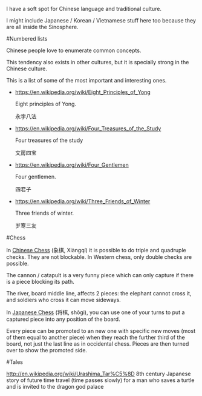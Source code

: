 I have a soft spot for Chinese language and traditional culture.

I might include Japanese / Korean / Vietnamese stuff here too because they are all inside the Sinosphere.

#Numbered lists

Chinese people love to enumerate common concepts.

This tendency also exists in other cultures, but it is specially strong in the Chinese culture.

This is a list of some of the most important and interesting ones.

- <https://en.wikipedia.org/wiki/Eight_Principles_of_Yong>

    Eight principles of Yong.

    永字八法

- <https://en.wikipedia.org/wiki/Four_Treasures_of_the_Study>

    Four treasures of the study

    文房四宝

- <https://en.wikipedia.org/wiki/Four_Gentlemen>

    Four gentlemen.

    四君子

- <https://en.wikipedia.org/wiki/Three_Friends_of_Winter>

    Three friends of winter.

    岁寒三友

#Chess

In [Chinese Chess](http://en.wikipedia.org/wiki/Xiangqi) (象棋, Xiàngqí) it is possible to do triple and quadruple checks. They are not blockable. In Western chess, only double checks are possible.

The cannon / catapult is a very funny piece which can only capture if there is a piece blocking its path.

The river, board middle line, affects 2 pieces: the elephant cannot cross it, and soldiers who cross it can move sideways.

In [Japanese Chess](http://en.wikipedia.org/wiki/Shogi#Drops) (将棋, shōgi), you can use one of your turns to put a captured piece into any position of the board.

Every piece can be promoted to an new one with specific new moves (most of them equal to another piece) when they reach the further third of the board, not just the last line as in occidental chess. Pieces are then turned over to show the promoted side.

#Tales

<http://en.wikipedia.org/wiki/Urashima_Tar%C5%8D> 8th century Japanese story of future time travel (time passes slowly) for a man who saves a turtle and is invited to the dragon god palace

